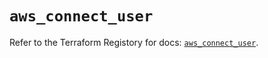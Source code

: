 # `aws_connect_user`

Refer to the Terraform Registory for docs: [`aws_connect_user`](https://registry.terraform.io/providers/hashicorp/aws/5.19.0/docs/resources/connect_user).
